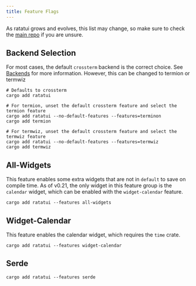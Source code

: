 ```yaml
---
title: Feature Flags
---
```


As ratatui grows and evolves, this list may change, so make sure to check the
[main repo](https://github.com/ratatui-org/ratatui) if you are unsure.

## Backend Selection

For most cases, the default `crossterm` backend is the correct choice. See
[Backends](/concepts/backends/) for more information. However, this can be changed to termion or
termwiz

```shell
# Defaults to crossterm
cargo add ratatui

# For termion, unset the default crossterm feature and select the termion feature
cargo add ratatui --no-default-features --features=terminon
cargo add termion

# For termwiz, unset the default crossterm feature and select the termwiz feature
cargo add ratatui --no-default-features --features=termwiz
cargo add termwiz
```

## All-Widgets

This feature enables some extra widgets that are not in `default` to save on compile time. As of
v0.21, the only widget in this feature group is the `calendar` widget, which can be enabled with the
`widget-calendar` feature.

```shell
cargo add ratatui --features all-widgets
```

## Widget-Calendar

This feature enables the calendar widget, which requires the `time` crate.

```shell
cargo add ratatui --features widget-calendar
```

## Serde

```shell
cargo add ratatui --features serde
```
